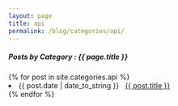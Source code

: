 ```yaml
---
layout: page
title: api
permalink: /blog/categories/api/
---
```


<h5> Posts by Category : {{ page.title }} </h5>

<div class="card">
{% for post in site.categories.api %}
 <li class="category-posts"><span>{{ post.date | date_to_string }}</span> &nbsp; <a href="{{ post.url }}">{{ post.title }}</a></li>
{% endfor %}
</div>
